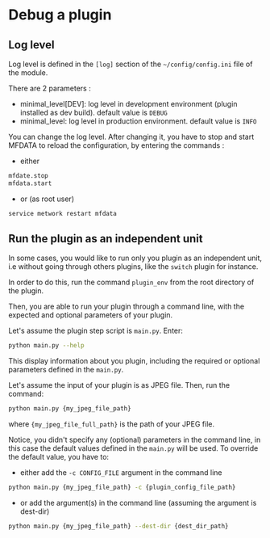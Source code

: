 # Debug a plugin

## Log level

Log level is defined in the `[log]` section of the `~/config/config.ini` file of the module.

There are 2 parameters :

- minimal_level[DEV]: log level in development environment (plugin installed as dev build). default value is `DEBUG`
- minimal_level: log level in production environment. default value is `INFO`

You can change the log level. After changing it, you have to stop and start MFDATA to reload the configuration, by entering the commands :

- either
```bash
mfdate.stop
mfdata.start
```

- or (as root user)
```bash
service metwork restart mfdata
```

## Run the plugin as an independent unit

In some cases, you would like to run only you plugin as an independent unit, i.e without going through others plugins, like the `switch` plugin for instance.

In order to do this, run the command `plugin_env` from the root directory of the plugin.

Then, you are able to run your plugin through a command line, with the expected and optional parameters of your plugin.

Let's assume the plugin step script is `main.py`. Enter:
```bash
python main.py --help
```

This display information about you plugin, including the required or optional parameters defined in the `main.py`.

Let's assume the input of your plugin is as JPEG file. Then, run the command:
```bash
python main.py {my_jpeg_file_path}
```
where `{my_jpeg_file_full_path}` is the path of your JPEG file.

Notice, you didn't specify any (optional) parameters in the command line, in this case the default values defined in the `main.py` will be used. To override the default value, you have to:

- either add the `-c CONFIG_FILE` argument in the command line
```bash
python main.py {my_jpeg_file_path} -c {plugin_config_file_path}
```

- or add the argument(s) in the command line (assuming the argument is dest-dir)
```bash
python main.py {my_jpeg_file_path} --dest-dir {dest_dir_path}
```


